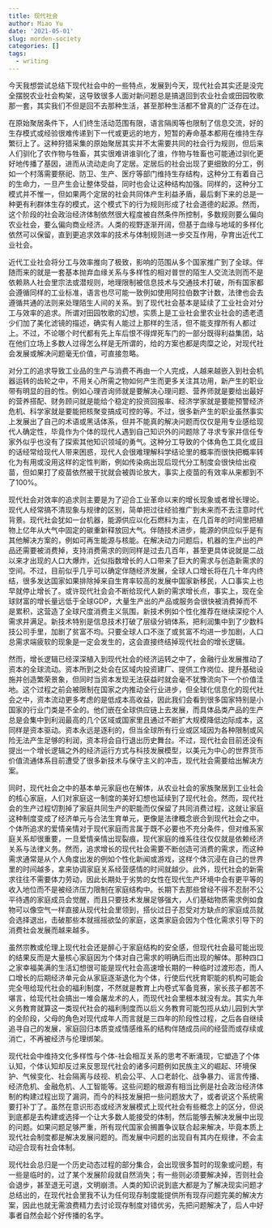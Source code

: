 ```yaml
---
title: 现代社会
author: Miao Yu
date: '2021-05-01'
slug: morden-society
categories: []
tags:
  - writing
---
```


今天我想尝试总结下现代社会中的一些特点，发展到今天，现代社会其实还是没完全摆脱农业社会构架，这导致很多人面对新问题总是搞退回到农业社会或田园牧歌那一套，其实我们不但是回不去那种生活，甚至那种生活都不曾真的广泛存在过。

在原始聚居条件下，人们终生活动范围有限，语言隔阂等也限制了信息交流，好的生存模式或经验很难传递到下一代或更远的地方，短暂的寿命基本都用在维持生存繁衍上了。这种狩猎采集的原始聚居其实并不太需要共同的社会行为规则，但后来人们驯化了农作物与牲畜，其实很难讲谁驯化了谁，作物与牲畜也可能通过驯化更好地传播了基因，进而从流动走向了定居。定居后的社会出现了更细致的分工，例如一个村落需要祭祀、防卫、生产、医疗等部门维持生存结构，这种分工有着自己的生命力，一旦产生会让整体受益，同时也会让这种结构加强。同样的，这种分工模式并不惟一，但如果两个定居的社会共同体产生利益矛盾，最后剩下来的总是一种更有利群体生存的模式，这个模式下的行为规则形成了社会道德的起源。然而，这个阶段的社会政治经济体制依然很大程度被自然条件所控制，多数规则要么偏向农业社会，要么偏向商业经济。人类的视野逐渐开阔，但基于血缘与地域的多样化依然可以保留，直到更追求效率的技术与体制规则进一步交互作用，孕育出近代工业社会。

近代工业社会将分工与效率推向了极致，影响的范围从多个国家推广到了全球。伴随而来的就是一套基本抛弃血缘关系与多样性的相对普世的陌生人交流法则而不是依赖熟人社会里宗法或潜规则，地理限制被信息技术与交通技术打破，所有国家都会遵循同样的工业标准，语言也尽可能一致例如使用阿拉伯数字计数，法律也会去遵循共通的法则来处理陌生人间的关系。到了现代社会基本是延续了工业社会对分工与效率的追求。所谓对田园牧歌的幻想，实质上是工业社会里农业社会的遗老遗少们加了美化滤镜的描述，确实有人能过上那样的生活，但不能支撑所有人都过上。不过，不论哪个时代都有先上车后恨不得焊死车门的一部分既得利益集团，站在他们立场上多数人过得怎么样是无所谓的，给的方案也都是肉糜之论，对现代社会发展或解决问题毫无价值，可直接忽略。

对分工的追求导致工业品的生产与消费不再由一个人完成，人越来越嵌入到社会机器运转的齿轮之中，不用关心所需之物如何产生而更多关注其功用，新产生的职业带有明显的目的性。例如心理咨询师就是要解决心理问题、营养师就是要给出最好的营养搭配、财务顾问就是能给个稳定的投资回报率、经济学家就是要能预警经济危机、科学家就是要能把核聚变搞成可控的等。不过，很多新产生的职业虽然事实上发展出了自己的术语或黑话体系，但并不能真的解决问题而仅仅是用专业感给现代人确定性，毕竟作为个体的现代人遇到自己知识外的问题除了寻求专家并信任专家外似乎也没有了探索其他知识领域的勇气。这种分工导致的个体角色工具化或目的话经常给现代人带来困惑，现代人会很难理解科学结论里的概率而很快把概率转化为有用或没用这样的定性判断，例如传染病出现后现代分工制度会很快给出疫苗，但如果打了疫苗依然被干扰就会被舆论放大，事实上疫苗的有效率从来都到不了100%。

现代社会对效率的追求则主要是为了迎合工业革命以来的增长现象或者增长理论。现代人经常搞不清现象与规律的区别，简单把过往经验推广到未来而不去注意时代背景。现代社会犹如一台机器，能源供应以化石燃料为主，在几百年的时间里把植物上亿年从大气中固定的碳重新释放回大气。伴随技术进步，能源的供应似乎是有其他解决方案的，例如可再生能源与核能。在解决动力问题后，机器的生产出的产品还需要被消费掉，支持消费需求的则同样是过去几百年，甚至更具体说就是二战以来才出现的人口大爆炸，近似指数增长的人口带来了巨大的需求与创造新需求的空间。不过，目前似乎几乎可以确定伴随经济发展，全球人口增长将在几十年内终结，很多发达国家如果排除掉来自生育率较高的发展中国家新移民，人口事实上也早就停止增长了。或许现代社会会不断给现代人新的需求增长点，事实上，现在全球财富的增长量远低于全球GDP，大量生产出的产品或服务会很快被消费掉而不是累积，这营造了全球尺度消费主义氛围，新技术例如个性化推荐在继续深挖个人需求并满足。新技术特别是信息技术打破了层级分销体系，把利润集中到了少数科技公司手里，加剧了贫富不均。只要全球人口不涨了或贫富不均进一步加剧，人口总需求端疲软的现象是一定会发生的，这会直接终结掉现代社会的增长逻辑。

然而，增长逻辑已经深深植入到现代社会的经济运转之中了，金融行业发展推动了资本的全球流动。资本所到之处会在区域内投资建厂、提供工作岗位、提升基础设施并创造繁荣景象，但同时当资本发现无法获益时就会毫不犹豫流向下一个价值洼地。这个过程之前会被限制在国家之内推动全行业进步，但全球化信息化的现代社会之中，资本流动更多考虑的是低成本高收益，因此我们会看到很多国家特别是小国家的行业门类是不全的。他们嵌在全球供应链上去发展，而具体品类产品的生产总是会集中到利润最高的几个区域或国家里且通过不断扩大规模降低边际成本，这同样是资本驱动。资本永远是逐利的，但当全球所有行业或区域因为各种限制或风险无法产生足够的利润，资本将会自行退出历史舞台。不过，现代社会目前还没有提出一个增长逻辑之外的经济运行方式与科技发展模型，以美元为中心的世界货币价值流通体系目前遭受了很多新技术与保守主义的冲击，现代社会需要给出解决方案。

同时，现代社会之中的基本单元家庭也在解体，从农业社会的家族聚居到工业社会的核心家庭，人们对家庭这一制度的美好幻想也延续到了现代社会。然而，现代社会的生产过程切割掉了家庭共同生产的职能而仅保留了共同消费过程，这就让家庭这种制度变成了经济单元与合法生育单元，更像是法律概念嵌合到现代社会之中。个体所追求的爱情亲情对于现代家庭而言属于既不必要也不充分条件，但对维系家庭关系却很重要，一旦爱情亲情出现裂痕，现代家庭的维系往往仅仅就是依赖经济关系与法律义务。然而，追求增长的现代社会需要不断创造可消费的需求，而这种需求通常是从个人角度出发的例如个性化新闻或游戏，这样个体沉浸在自己的世界里的时间越多，拿来协调家庭关系经营感情的时间就越少。此外，现代社会的新需求往往不需要体力劳动，因此长期处于劣势的女性在现代生产环境中会有更平等的收入地位而不是被经济压力限制在家庭结构中。长期下去那些曾经不得不忍耐不公平待遇的家庭成员会觉醒，而且只要技术发展足够强大，人们基础物质需求例如食物可以像空气一样直接从现代社会里领到，搭伙过日子忍受对方缺点的家庭成员就会选择退出，击破那些本就摇摇欲坠的家庭，这类家庭会因为个性化需求引导下的消费社会发展而越来越多。

虽然宗教或伦理上现代社会还是醉心于家庭结构的安全感，但现代社会最可能出现的结果反而是大量核心家庭因为个体对自己需求的明确后而出现的解体。那种四口之家幸福美满的生活幻想很可能是现代社会高速增长期的一种临时过渡形态，而人口增长的后期经济单元会从家庭逐渐退化为个体，行使后代抚育职能的机构可能会完全甩给现代社会的福利制度，不然就是教育上内卷式军备竞赛，家长孩子都苦不堪言，给现代社会搞出一堆会屠龙术的人，而现代社会里根本就没有龙。其实九年义务教育就算这一类现代社会的福利制度而以后义务教育可能包揽从幼儿园到大学的全阶段，父母的角色对现代成年人而言就是三四年的阶段性过程，之后各自继续追寻自己的发展，家庭回归本质变成情感维系的结构伴随成员间的经营而或存续或消亡，不再被经济与伦理绑架。

现代社会中维持文化多样性与个体-社会相互关系的思考不断涌现，它塑造了个体认知，个体认知却反过来反思现代社会的诸多问题例如民族主义的崛起、环境保护、气候变化、社会隔离与歧视、机会公平、人口老龄化、战争暴力、谣言传播、经济危机、金融危机、人工智能等。这些问题的根源有相当比例是社会政治经济体制的构建过程出现了漏洞，而今的科技发展把一些问题放大了，或者说这个系统需要打补丁了。虽然在意识形态或经济发展模式上现代社会有些概念上的区分，但说到底都是去构建或选择一个让大多数人能接受的体制，然后能够去解决发展中出现的问题。如果问题足够严重，所有现代国家会搁置争议联合起来解决，毕竟本质上现代社会制度都是解决发展问题的。而发展中问题的出现自有其内在规律，不会主动迎合现有社会体制。

现代社会总归是一个历史动态过程的部分集合，会出现很多暂时的现象或问题，有一些是临时的，过了某个发展阶段就自然消失；有一些则必须要解决掉，否则社会会退步，甚至退无可退，文明崩溃。人类的知识说到底大都是为了解决现实问题才总结出的，在现代社会里我不认为任何现存制度能提供所有现存问题完美的解决方案，因此也就无需浪费精力去讨论现存制度对错优劣，先把问题解决了，后人中好事者自然会起个好传播的名字。
